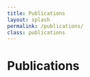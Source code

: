 ```yaml
---
title: Publications 
layout: splash 
permalink: /publications/
class: publications
---
```


# Publications

<script src="https://bibbase.org/show?bib=https://www.cu-adcl.org/SURI/bibliography/our-pubs.bib&jsonp=1"></script>
